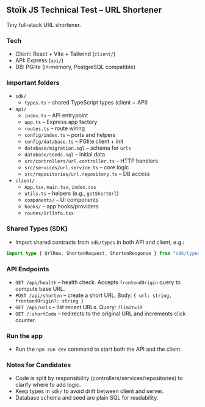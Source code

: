 ## Stoïk JS Technical Test – URL Shortener

Tiny full‑stack URL shortener.

### Tech

- Client: React + Vite + Tailwind (`client/`)
- API: Express (`api/`)
- DB: PGlite (in‑memory, PostgreSQL compatible)

### Important folders

- `sdk/`
  - `types.ts` – shared TypeScript types (client + API)
- `api/`
  - `index.ts` – API entrypoint
  - `app.ts` – Express app factory
  - `routes.ts` – route wiring
  - `config/index.ts` – ports and helpers
  - `config/database.ts` – PGlite client + init
  - `database/migration.sql` – schema for `urls`
  - `database/seeds.sql` – initial data
  - `src/controllers/url.controller.ts` – HTTP handlers
  - `src/services/url.service.ts` – core logic
  - `src/repositories/url.repository.ts` – DB access
- `client/`
  - `App.tsx`, `main.tsx`, `index.css`
  - `utils.ts` – helpers (e.g., `getShortUrl`)
  - `components/` – UI components
  - `hooks/` – app hooks/providers
  - `routes/UrlInfo.tsx`

### Shared Types (SDK)

- Import shared contracts from `sdk/types` in both API and client, e.g.:

```ts
import type { UrlRow, ShortenRequest, ShortenResponse } from "sdk/types";
```

### API Endpoints

- `GET /api/health` – health check. Accepts `frontendOrigin` query to compute base URL.
- `POST /api/shorten` – create a short URL. Body: `{ url: string, frontendOrigin?: string }`
- `GET /api/urls` – list recent URLs. Query: `?limit=10`
- `GET /:shortCode` – redirects to the original URL and increments click counter.

### Run the app

- Run the `npm run dev` command to start both the API and the client.

### Notes for Candidates

- Code is split by responsibility (controllers/services/repositories) to clarify where to add logic.
- Keep types in `sdk/` to avoid drift between client and server.
- Database schema and seed are plain SQL for readability.
